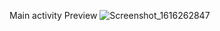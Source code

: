 Main activity Preview
![Screenshot_1616262847](https://user-images.githubusercontent.com/77755696/111880793-de67d580-8983-11eb-8db5-87d4e736030a.png)
